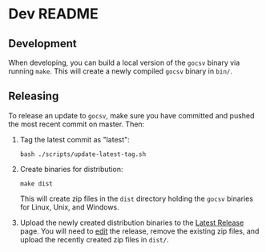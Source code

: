 # Dev README

## Development

When developing, you can build a local version of the `gocsv` binary via running `make`. This will create a newly compiled `gocsv` binary in `bin/`.

## Releasing

To release an update to `gocsv`, make sure you have committed and pushed the most recent commit on master. Then:

1. Tag the latest commit as "latest":

   ```shell
   bash ./scripts/update-latest-tag.sh
   ```

2. Create binaries for distribution:

   ```shell
   make dist
   ```

   This will create zip files in the `dist` directory holding the `gocsv` binaries for Linux, Unix, and Windows.

3. Upload the newly created distribution binaries to the [Latest Release](https://github.com/DataFoxCo/gocsv/releases/tag/latest) page. You will need to [edit](https://github.com/DataFoxCo/gocsv/releases/edit/latest) the release, remove the existing zip files, and upload the recently created zip files in `dist/`.